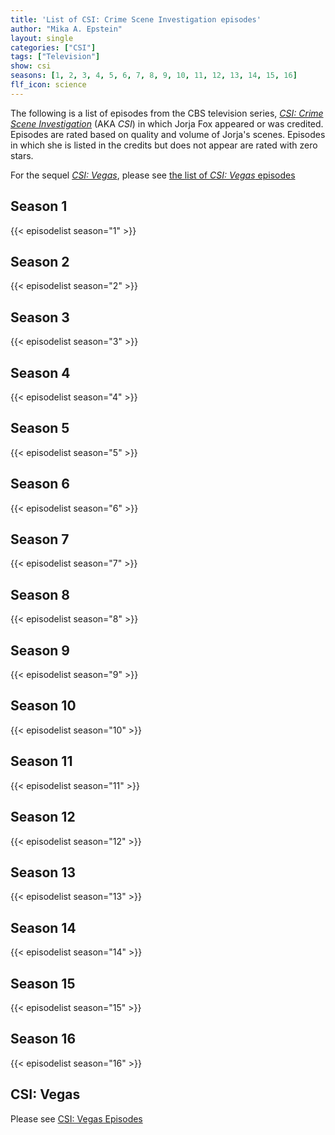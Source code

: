 ```yaml
---
title: 'List of CSI: Crime Scene Investigation episodes'
author: "Mika A. Epstein"
layout: single
categories: ["CSI"]
tags: ["Television"]
show: csi
seasons: [1, 2, 3, 4, 5, 6, 7, 8, 9, 10, 11, 12, 13, 14, 15, 16]
flf_icon: science
---
```


The following is a list of episodes from the CBS television series, _[CSI: Crime Scene Investigation](/library/actor/csi/)_ (AKA _CSI_) in which Jorja Fox appeared or was credited. Episodes are rated based on quality and volume of Jorja's scenes. Episodes in which she is listed in the credits but does not appear are rated with zero stars.

For the sequel [_CSI: Vegas_](/library/actor/csi-vegas/), please see [the list of _CSI: Vegas_ episodes](/library/actor/csi-vegas-episodes/)

## Season 1

{{< episodelist season="1" >}}

## Season 2

{{< episodelist season="2" >}}

## Season 3

{{< episodelist season="3" >}}

## Season 4

{{< episodelist season="4" >}}

## Season 5

{{< episodelist season="5" >}}

## Season 6

{{< episodelist season="6" >}}

## Season 7

{{< episodelist season="7" >}}

## Season 8

{{< episodelist season="8" >}}

## Season 9

{{< episodelist season="9" >}}

## Season 10

{{< episodelist season="10" >}}

## Season 11

{{< episodelist season="11" >}}

## Season 12

{{< episodelist season="12" >}}

## Season 13

{{< episodelist season="13" >}}

## Season 14

{{< episodelist season="14" >}}

## Season 15

{{< episodelist season="15" >}}

## Season 16

{{< episodelist season="16" >}}

## CSI: Vegas

Please see [CSI: Vegas Episodes](/library/actor/csi-vegas-episodes/)
